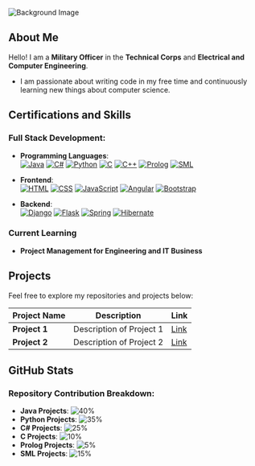 ![Background Image](https://github.com/nikouliciousp/nikouliciousp/blob/main/back.png)

## About Me

Hello! I am a **Military Officer** in the **Technical Corps** and **Electrical and Computer Engineering**.

- I am passionate about writing code in my free time and continuously learning new things about computer science.

## Certifications and Skills

### Full Stack Development:

- **Programming Languages**:  
  [![Java](https://img.shields.io/badge/Java-F80000?logo=java&logoColor=white)](https://docs.oracle.com/javase/tutorial/) [![C#](https://img.shields.io/badge/C%23-239120?logo=csharp&logoColor=white)](https://learn.microsoft.com/en-us/dotnet/csharp/) [![Python](https://img.shields.io/badge/Python-3776AB?logo=python&logoColor=white)](https://docs.python.org/3/tutorial/) [![C](https://img.shields.io/badge/C-A8B9CC?logo=c&logoColor=white)](https://devdocs.io/c/) [![C++](https://img.shields.io/badge/C++-00599C?logo=cplusplus&logoColor=white)](https://cplusplus.com/doc/tutorial/) [![Prolog](https://img.shields.io/badge/Prolog-B73A3A?logo=swi-prolog&logoColor=white)](https://www.swi-prolog.org/pldoc/doc_for?object=manual) [![SML](https://img.shields.io/badge/SML-8B0000?logo=standard-ml&logoColor=white)](https://www.smlnj.org/doc/)

- **Frontend**:  
  [![HTML](https://img.shields.io/badge/HTML5-E34F26?logo=html5&logoColor=white)](https://developer.mozilla.org/en-US/docs/Web/HTML) [![CSS](https://img.shields.io/badge/CSS3-1572B6?logo=css3&logoColor=white)](https://developer.mozilla.org/en-US/docs/Web/CSS) [![JavaScript](https://img.shields.io/badge/JavaScript-F7DF1E?logo=javascript&logoColor=black)](https://developer.mozilla.org/en-US/docs/Web/JavaScript) [![Angular](https://img.shields.io/badge/Angular-DD0031?logo=angular&logoColor=white)](https://angular.io/tutorial) [![Bootstrap](https://img.shields.io/badge/Bootstrap-7952B3?logo=bootstrap&logoColor=white)](https://getbootstrap.com/docs/5.3/getting-started/introduction/)

- **Backend**:  
  [![Django](https://img.shields.io/badge/Django-092E20?logo=django&logoColor=white)](https://docs.djangoproject.com/en/4.2/intro/) [![Flask](https://img.shields.io/badge/Flask-000000?logo=flask&logoColor=white)](https://flask.palletsprojects.com/en/2.3.x/tutorial/) [![Spring](https://img.shields.io/badge/Spring-6DB33F?logo=spring&logoColor=white)](https://spring.io/guides) [![Hibernate](https://img.shields.io/badge/Hibernate-59666C?logo=hibernate&logoColor=white)](https://hibernate.org/orm/documentation/)

### Current Learning

- **Project Management for Engineering and IT Business**

## Projects

Feel free to explore my repositories and projects below:

| **Project Name** | **Description**          | **Link**  |
|------------------|--------------------------|-----------|
| **Project 1**    | Description of Project 1 | [Link](#) |
| **Project 2**    | Description of Project 2 | [Link](#) |

## GitHub Stats

### Repository Contribution Breakdown:

- **Java Projects**: ![40%](https://progress-bar.dev/40?label=40%25&style=flat)
- **Python Projects**: ![35%](https://progress-bar.dev/35?label=35%25&style=flat)
- **C# Projects**: ![25%](https://progress-bar.dev/25?label=25%25&style=flat)
- **C Projects**: ![10%](https://progress-bar.dev/10?label=10%25&style=flat)
- **Prolog Projects**: ![5%](https://progress-bar.dev/5?label=5%25&style=flat)
- **SML Projects**: ![15%](https://progress-bar.dev/15?label=15%25&style=flat)

